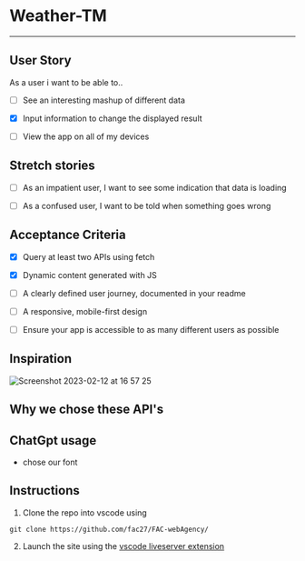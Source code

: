 # Weather-TM
---


## User Story

As a user i want to be able to..

- [ ] See an interesting mashup of different data
- [x] Input information to change the displayed result
- [ ] View the app on all of my devices


## Stretch stories 

- [ ] As an impatient user, I want to see some indication that data is loading
- [ ] As a confused user, I want to be told when something goes wrong


## Acceptance Criteria 

- [x] Query at least two APIs using fetch
- [x] Dynamic content generated with JS
- [ ] A clearly defined user journey, documented in your readme
- [ ] A responsive, mobile-first design
- [ ] Ensure your app is accessible to as many different users as possible


## Inspiration

![Screenshot 2023-02-12 at 16 57 25](https://user-images.githubusercontent.com/44851616/218325225-f94ebf2f-5f2a-4ba0-a736-1aa76ab69f52.png)


## Why we chose these API's



## ChatGpt usage

- chose our font


## Instructions

1. Clone the repo into vscode using 
```
git clone https://github.com/fac27/FAC-webAgency/
```
2. Launch the site using the [vscode liveserver extension](https://marketplace.visualstudio.com/items?itemName=ritwickdey.LiveServer)
